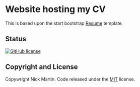 # Website hosting my CV

This is based upon the start bootstrap [Resume](https://startbootstrap.com/template-overviews/resume/) template.

## Status

[![GitHub license](https://img.shields.io/badge/license-MIT-blue.svg)](https://raw.githubusercontent.com/DrNickMartin/nickdmartindotcom/master/LICENSE)



## Copyright and License

Copywright Nick Martin. Code released under the [MIT](https://raw.githubusercontent.com/DrNickMartin/nickdmartindotcom/master/LICENSE) license.
